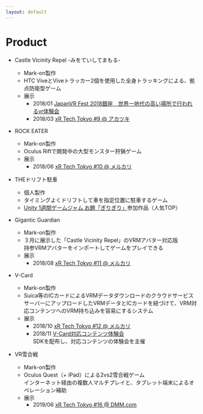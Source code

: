 ```yaml
---
layout: default
---
```


# Product
- Castle Vicinity Repel -みをていしてまもる-
  - Mark-on製作
  - HTC ViveとViveトラッカー2個を使用した全身トラッキングによる、拠点防衛型ゲーム
  - 展示
    - 2018/01 [JapanVR Fest 2018銀座　世界一地代の高い場所で行われるvr体験会](https://www.facebook.com/events/d41d8cd9/japanvr-fest-2018%E9%8A%80%E5%BA%A7-%E4%B8%96%E7%95%8C%E4%B8%80%E5%9C%B0%E4%BB%A3%E3%81%AE%E9%AB%98%E3%81%84%E5%A0%B4%E6%89%80%E3%81%A7%E8%A1%8C%E3%82%8F%E3%82%8C%E3%82%8Bvr%E4%BD%93%E9%A8%93%E4%BC%9A/142843916440132/)
    - 2018/03 [xR Tech Tokyo #9 @ アカツキ](https://vrtokyo.connpass.com/event/77042/)

- ROCK EATER
  - Mark-on製作
  - Oculus Riftで開発中の大型モンスター狩猟ゲーム
  - 展示
    - 2018/06 [xR Tech Tokyo #10 @ メルカリ](https://vrtokyo.connpass.com/event/86277/)

- THEドリフト駐車
  - 個人製作
  - タイミングよくドリフトして車を指定位置に駐車するゲーム
  - [Unity 1週間ゲームジャム お題「ぎりぎり」](https://unityroom.com/unity1weeks/9)参加作品（人気TOP）

- Gigantic Guardian
  - Mark-on製作
  - ３月に展示した「Castle Vicinity Repel」のVRMアバター対応版  
    持参VRMアバターをインポートしてゲームをプレイできる
  - 展示
    - 2018/08 [xR Tech Tokyo #11 @ メルカリ](https://vrtokyo.connpass.com/event/94356/)

- V-Card
  - Mark-on製作
  - Suica等のICカードによるVRMデータダウンロードのクラウドサービス  
    サーバーにアップロードしたVRMデータとICカードを紐づけて、VRM対応コンテンツへのVRM持ち込みを容易にするシステム
  - 展示
    - 2018/10 [xR Tech Tokyo #12 @ メルカリ](https://vrtokyo.connpass.com/event/99826/)
    - 2018/11 [V-Card対応コンテンツ体験会](https://connpass.com/event/103384/)  
    SDKを配布し、対応コンテンツの体験会を主催
    
- VR雪合戦
  - Mark-on製作
  - Oculus Quest（+ iPad）による2vs2雪合戦ゲーム  
    インターネット経由の複数人マルチプレイと、タブレット端末によるオペレーション補助
  - 展示
    - 2019/06 [xR Tech Tokyo #16 @ DMM.com](https://vrtokyo.connpass.com/event/129570/)

